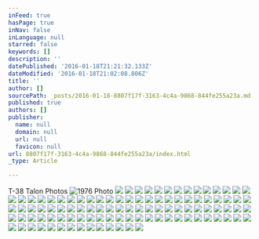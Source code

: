 ```yaml
---
inFeed: true
hasPage: true
inNav: false
inLanguage: null
starred: false
keywords: []
description: ''
datePublished: '2016-01-18T21:21:32.133Z'
dateModified: '2016-01-18T21:02:08.806Z'
title: ''
author: []
sourcePath: _posts/2016-01-18-8807f17f-3163-4c4a-9868-844fe255a23a.md
published: true
authors: []
publisher:
  name: null
  domain: null
  url: null
  favicon: null
url: 8807f17f-3163-4c4a-9868-844fe255a23a/index.html
_type: Article

---
```

T-38 Talon Photos
![1976 Photo](https://s3-us-west-2.amazonaws.com/the-grid-img/p/f80e3a6c3cd3ab55974bf6fc0cf0da86236a0210.jpg)
![](https://the-grid-user-content.s3-us-west-2.amazonaws.com/867fab6c-9048-40f6-9115-e64336d9a7dd.jpg)
![](https://the-grid-user-content.s3-us-west-2.amazonaws.com/cd0ae920-df85-4003-b8ff-d4b62acb1873.jpg)
![](https://the-grid-user-content.s3-us-west-2.amazonaws.com/d1280c68-7bc8-49d6-abdf-795457c33c76.jpg)
![](https://the-grid-user-content.s3-us-west-2.amazonaws.com/532444f5-8c32-4e15-8423-3204d53f05be.jpg)
![](https://the-grid-user-content.s3-us-west-2.amazonaws.com/6edd5700-00dd-42fc-a8c5-8d4f95caa8e2.jpg)
![](https://the-grid-user-content.s3-us-west-2.amazonaws.com/880795e3-d49e-426e-8584-fc9f6dc9db46.jpg)
![](https://the-grid-user-content.s3-us-west-2.amazonaws.com/0e14cf48-937e-4e89-b57f-6276445d7946.jpg)
![](https://the-grid-user-content.s3-us-west-2.amazonaws.com/7a627f2a-43db-4562-9289-5d7037bdbb35.jpg)
![](https://the-grid-user-content.s3-us-west-2.amazonaws.com/ae27095c-551c-4ad7-b092-7e1271ffdedf.jpg)
![](https://the-grid-user-content.s3-us-west-2.amazonaws.com/fbf5245a-80e3-483c-9469-74615e8735d3.jpg)
![](https://the-grid-user-content.s3-us-west-2.amazonaws.com/909418d4-8eb5-4271-86d0-6a1eaedccb6d.jpg)
![](https://the-grid-user-content.s3-us-west-2.amazonaws.com/9bdfe45a-3c35-45ca-aa69-4549e8c3805e.jpg)
![](https://the-grid-user-content.s3-us-west-2.amazonaws.com/060d59c5-f93c-45e1-a403-a78623f71a0d.jpg)
![](https://the-grid-user-content.s3-us-west-2.amazonaws.com/b46a4613-ab7b-4c9c-895d-c8408954038a.jpg)
![](https://the-grid-user-content.s3-us-west-2.amazonaws.com/6dc4cb2d-ff49-4f84-8b60-8a5b768012ec.jpg)
![](https://the-grid-user-content.s3-us-west-2.amazonaws.com/b5dcd6b9-ac0d-4805-9b3a-dc406f1c9cc5.jpg)
![](https://the-grid-user-content.s3-us-west-2.amazonaws.com/16f86d1f-41c9-4b74-806f-974de43c96d3.jpg)
![](https://the-grid-user-content.s3-us-west-2.amazonaws.com/e47f3d97-b53d-4fb2-a94a-3cc57919eb48.jpg)
![](https://the-grid-user-content.s3-us-west-2.amazonaws.com/5967404f-e82e-4f25-8f1f-789c249181aa.jpg)
![](https://the-grid-user-content.s3-us-west-2.amazonaws.com/30b784a8-c866-47af-9559-3c0c3c93d10c.jpg)
![](https://the-grid-user-content.s3-us-west-2.amazonaws.com/f486c9d4-47a2-4125-8e96-afb1bf71e863.jpg)
![](https://the-grid-user-content.s3-us-west-2.amazonaws.com/fd40801a-27f6-4c74-9b64-326c95c38ce8.jpg)
![](https://the-grid-user-content.s3-us-west-2.amazonaws.com/47982bac-7cca-4d7f-b5c6-cfdaecb04424.jpg)
![](https://the-grid-user-content.s3-us-west-2.amazonaws.com/9e72571d-1d8b-4e7f-8270-4734ca019757.jpg)
![](https://the-grid-user-content.s3-us-west-2.amazonaws.com/ba71a9ea-6c38-4f75-b258-c8b5ee7c84b3.jpg)
![](https://the-grid-user-content.s3-us-west-2.amazonaws.com/417e6e44-633c-4f6f-9d2c-014f9362d18e.jpg)
![](https://the-grid-user-content.s3-us-west-2.amazonaws.com/1d784731-9fa2-4e23-a2a6-aeb9d86c7353.jpg)
![](https://the-grid-user-content.s3-us-west-2.amazonaws.com/74435536-a90b-4b9b-bb96-e284d7f51a79.jpg)
![](https://the-grid-user-content.s3-us-west-2.amazonaws.com/09196df1-d8ec-43dd-bf84-40f031905cae.jpg)
![](https://the-grid-user-content.s3-us-west-2.amazonaws.com/88eaff1b-f735-4879-9086-15f73e623a3f.jpg)
![](https://the-grid-user-content.s3-us-west-2.amazonaws.com/528cefb1-74bd-4369-b252-f08d7513f485.jpg)
![](https://the-grid-user-content.s3-us-west-2.amazonaws.com/0363a474-adc1-4988-a5b0-9a0cec6bac58.jpg)
![](https://the-grid-user-content.s3-us-west-2.amazonaws.com/44256423-545b-454a-b17d-cf8f401a346b.jpg)
![](https://the-grid-user-content.s3-us-west-2.amazonaws.com/02b088e8-c1d6-4665-a098-c889611c5948.jpg)
![](https://the-grid-user-content.s3-us-west-2.amazonaws.com/414ce85d-4ba1-4155-90c2-df80f293040a.jpg)
![](https://the-grid-user-content.s3-us-west-2.amazonaws.com/89793334-956c-4418-9bd1-940e46901a47.jpg)
![](https://the-grid-user-content.s3-us-west-2.amazonaws.com/966c8c97-f7c0-4116-8c9c-52f37696ee31.jpg)
![](https://the-grid-user-content.s3-us-west-2.amazonaws.com/50c2c79d-9381-4ef8-9b61-16f70d0bd0ae.jpg)
![](https://the-grid-user-content.s3-us-west-2.amazonaws.com/ade9055c-5c26-4a9a-92d6-bd1d2e2f9501.jpg)
![](https://the-grid-user-content.s3-us-west-2.amazonaws.com/e161e617-b872-402d-8bb2-cab73ec9c472.jpg)
![](https://the-grid-user-content.s3-us-west-2.amazonaws.com/46e1860e-2431-4621-8e06-c0fb552092e0.jpg)
![](https://the-grid-user-content.s3-us-west-2.amazonaws.com/16ae5fa7-1a6c-44fc-9f7f-349d21d77a72.jpg)
![](https://the-grid-user-content.s3-us-west-2.amazonaws.com/3eca50e5-b13b-4a34-9657-9365a7b96907.jpg)
![](https://the-grid-user-content.s3-us-west-2.amazonaws.com/7b322220-c87e-416c-ab51-fa8b9b41cf4a.jpg)
![](https://the-grid-user-content.s3-us-west-2.amazonaws.com/81dd228c-aa52-466b-bedd-0c8250740a0c.jpg)
![](https://the-grid-user-content.s3-us-west-2.amazonaws.com/89654f53-15e3-42dd-8958-0622343440b1.jpg)
![](https://the-grid-user-content.s3-us-west-2.amazonaws.com/ec910d09-d45a-4656-86cf-fee1df4eb0ab.jpg)
![](https://the-grid-user-content.s3-us-west-2.amazonaws.com/862fa4a3-9044-49f8-94c8-213f20ff2f17.jpg)
![](https://the-grid-user-content.s3-us-west-2.amazonaws.com/1024142a-8205-4490-b5ca-9af1d6fd1b43.jpg)
![](https://the-grid-user-content.s3-us-west-2.amazonaws.com/d078d5db-91a3-41f2-851a-d2b0cd7818bf.jpg)
![](https://the-grid-user-content.s3-us-west-2.amazonaws.com/1bda9a6c-7f1b-4ef1-8b71-a080bbc9273e.jpg)
![](https://the-grid-user-content.s3-us-west-2.amazonaws.com/c47c71de-3fe6-4249-a978-76816df98579.jpg)
![](https://the-grid-user-content.s3-us-west-2.amazonaws.com/edc43736-49db-45c1-a2d9-30d823fa38ed.jpg)
![](https://the-grid-user-content.s3-us-west-2.amazonaws.com/b85e1945-6768-4381-a4ac-9464593886e8.jpg)
![](https://the-grid-user-content.s3-us-west-2.amazonaws.com/374097e0-512a-45ea-8762-25c39d6512fc.jpg)
![](https://the-grid-user-content.s3-us-west-2.amazonaws.com/af3dc3ad-7ccd-4c8a-ac1b-1c1d6aa41358.jpg)
![](https://the-grid-user-content.s3-us-west-2.amazonaws.com/1fc3bf3d-886a-4257-ba13-78176b947aaf.jpg)
![](https://the-grid-user-content.s3-us-west-2.amazonaws.com/2d3dd1ed-468c-4352-b8c2-fd8b707d12c3.jpg)
![](https://the-grid-user-content.s3-us-west-2.amazonaws.com/e806b222-e202-4533-8b8f-a28eb78167aa.jpg)
![](https://the-grid-user-content.s3-us-west-2.amazonaws.com/f4827ba4-8b30-4a44-be52-13638e5f8383.jpg)
![](https://the-grid-user-content.s3-us-west-2.amazonaws.com/ee4d55ac-6450-4400-a4c0-f4f243452aba.jpg)
![](https://the-grid-user-content.s3-us-west-2.amazonaws.com/13b294ab-98a8-4800-b700-9437f2e11d59.jpg)
![](https://the-grid-user-content.s3-us-west-2.amazonaws.com/bbb6ec7d-e45e-479d-a88e-213683c820c1.jpg)
![](https://the-grid-user-content.s3-us-west-2.amazonaws.com/e73a3f71-ec26-4a50-af75-18dcb117b423.jpg)
![](https://the-grid-user-content.s3-us-west-2.amazonaws.com/0d78d1bb-558f-4fe7-8cf4-41f4fc5b6fd2.jpg)
![](https://the-grid-user-content.s3-us-west-2.amazonaws.com/f3324edf-f8f2-4d61-b1d6-03ad1f704a7a.jpg)
![](https://the-grid-user-content.s3-us-west-2.amazonaws.com/9c2dbed6-a4a1-487b-9c04-f0c8281c6345.jpg)
![](https://the-grid-user-content.s3-us-west-2.amazonaws.com/8d0a85d2-82b8-4cee-ae70-0c045110165d.jpg)
![](https://the-grid-user-content.s3-us-west-2.amazonaws.com/0e6d4d1f-1bd9-4feb-b7ee-28e655528b16.jpg)
![](https://the-grid-user-content.s3-us-west-2.amazonaws.com/75394865-d123-4f50-8b8c-85bcbfa6400e.jpg)
![](https://the-grid-user-content.s3-us-west-2.amazonaws.com/7b8efc32-a3f2-481f-a1c3-53ee5862b0fc.jpg)
![](https://the-grid-user-content.s3-us-west-2.amazonaws.com/96e1931b-5dbd-4f6b-b60b-c9153bc42130.jpg)
![](https://the-grid-user-content.s3-us-west-2.amazonaws.com/40a15de5-ac02-4c05-b7ee-d7012caedd41.jpg)
![](https://the-grid-user-content.s3-us-west-2.amazonaws.com/31a73d32-bcac-478b-aeb6-604897291d96.jpg)
![](https://the-grid-user-content.s3-us-west-2.amazonaws.com/cbb788f5-3696-4303-8162-e606352ab16f.jpg)
![](https://the-grid-user-content.s3-us-west-2.amazonaws.com/e1f076a6-d8b7-4bf0-93ad-d318d0e4cb89.jpg)
![](https://the-grid-user-content.s3-us-west-2.amazonaws.com/b3e56006-c167-4340-b8ac-3cc5e665d23d.jpg)
![](https://the-grid-user-content.s3-us-west-2.amazonaws.com/e81c6206-98df-419d-ad42-d74e81ad0bfe.jpg)
![](https://the-grid-user-content.s3-us-west-2.amazonaws.com/5c8d07e9-6a21-486f-b55c-96b51e2d12d8.jpg)
![](https://the-grid-user-content.s3-us-west-2.amazonaws.com/2cdf4aac-2244-42e2-9127-9866ed9f24f6.jpg)
![](https://the-grid-user-content.s3-us-west-2.amazonaws.com/417894b3-6a91-4f8c-b90c-c0916f2fd637.jpg)
![](https://the-grid-user-content.s3-us-west-2.amazonaws.com/bd7b29ac-88f3-4dad-a31d-7bd1804d88a7.jpg)
![](https://the-grid-user-content.s3-us-west-2.amazonaws.com/608db84b-dcbd-4445-8709-894ebb134c98.jpg)
![](https://the-grid-user-content.s3-us-west-2.amazonaws.com/7afd3d78-597d-47f7-9dae-c7aaca3d4beb.jpg)
![](https://the-grid-user-content.s3-us-west-2.amazonaws.com/9e8445d9-3ed0-451b-998f-f755d3f3efec.jpg)
![](https://the-grid-user-content.s3-us-west-2.amazonaws.com/08108e46-dd7e-4340-acb4-2381e9ae6495.jpg)
![](https://the-grid-user-content.s3-us-west-2.amazonaws.com/0ff8d67a-6a8a-4078-9b58-89a685854a14.jpg)
![](https://the-grid-user-content.s3-us-west-2.amazonaws.com/f3018730-1983-4add-8eec-83f972e085c8.jpg)
![](https://the-grid-user-content.s3-us-west-2.amazonaws.com/f902ca1c-abd1-41c6-8953-56ded4b4419e.jpg)
![](https://the-grid-user-content.s3-us-west-2.amazonaws.com/3803718e-1179-4658-b9d1-9066fc950ba9.jpg)
![](https://the-grid-user-content.s3-us-west-2.amazonaws.com/17a4f515-434f-4086-908c-6414230ce099.jpg)
![](https://the-grid-user-content.s3-us-west-2.amazonaws.com/6deb2df3-1130-4e07-b9b9-739cf3529c57.jpg)
![](https://the-grid-user-content.s3-us-west-2.amazonaws.com/9e21352a-a4ec-4d83-9e16-ad0f79d11d54.jpg)
![](https://the-grid-user-content.s3-us-west-2.amazonaws.com/ddc26554-a69a-4970-bdc0-81f3b5b10a36.jpg)
![](https://the-grid-user-content.s3-us-west-2.amazonaws.com/81d976b7-96a4-4abe-b89e-1397001b03a3.jpg)
![](https://the-grid-user-content.s3-us-west-2.amazonaws.com/385baac7-3d81-481b-ab26-bb02bec06dcc.jpg)
![](https://the-grid-user-content.s3-us-west-2.amazonaws.com/6208c4f9-1b0e-4b9e-8737-a6d8f49683fc.jpg)
![](https://the-grid-user-content.s3-us-west-2.amazonaws.com/29aa2d2e-4bf4-4a2a-815e-0b47d662d863.jpg)
![](https://the-grid-user-content.s3-us-west-2.amazonaws.com/81d5a5d9-ee90-4bca-9854-0c30cce0ff1d.jpg)
![](https://the-grid-user-content.s3-us-west-2.amazonaws.com/c58cb097-1dad-4c07-b765-cab24465b2ea.jpg)
![](https://the-grid-user-content.s3-us-west-2.amazonaws.com/134788f2-b5f9-447f-ac75-07a1fd73a603.jpg)
![](https://the-grid-user-content.s3-us-west-2.amazonaws.com/1eaf92d6-1584-41dd-896c-5fdd1135aa5c.jpg)
![](https://the-grid-user-content.s3-us-west-2.amazonaws.com/00d27db0-6bd1-40ac-bfa3-335d91f36bd9.jpg)